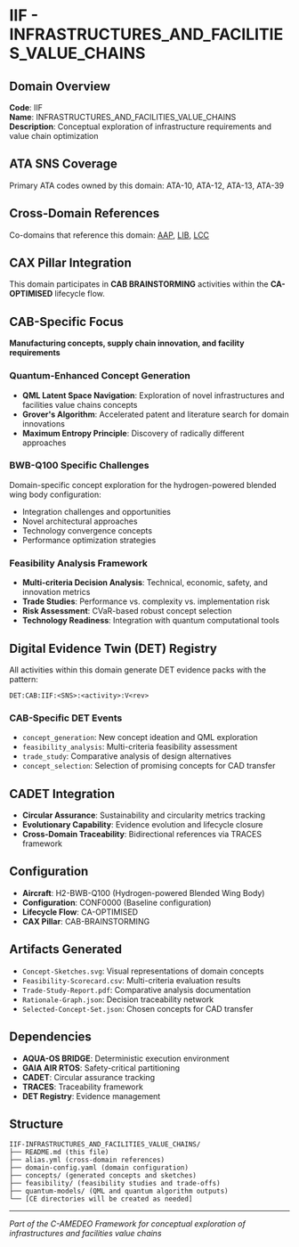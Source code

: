 # IIF - INFRASTRUCTURES_AND_FACILITIES_VALUE_CHAINS

## Domain Overview
**Code**: IIF  
**Name**: INFRASTRUCTURES_AND_FACILITIES_VALUE_CHAINS  
**Description**: Conceptual exploration of infrastructure requirements and value chain optimization

## ATA SNS Coverage
Primary ATA codes owned by this domain:
ATA-10, ATA-12, ATA-13, ATA-39

## Cross-Domain References
Co-domains that reference this domain:
[AAP](../AAP-*/), [LIB](../LIB-*/), [LCC](../LCC-*/)

## CAX Pillar Integration
This domain participates in **CAB BRAINSTORMING** activities within the **CA-OPTIMISED** lifecycle flow.

## CAB-Specific Focus
**Manufacturing concepts, supply chain innovation, and facility requirements**

### Quantum-Enhanced Concept Generation
- **QML Latent Space Navigation**: Exploration of novel infrastructures and facilities value chains concepts
- **Grover's Algorithm**: Accelerated patent and literature search for domain innovations
- **Maximum Entropy Principle**: Discovery of radically different approaches

### BWB-Q100 Specific Challenges
Domain-specific concept exploration for the hydrogen-powered blended wing body configuration:
- Integration challenges and opportunities
- Novel architectural approaches
- Technology convergence concepts
- Performance optimization strategies

### Feasibility Analysis Framework
- **Multi-criteria Decision Analysis**: Technical, economic, safety, and innovation metrics
- **Trade Studies**: Performance vs. complexity vs. implementation risk
- **Risk Assessment**: CVaR-based robust concept selection
- **Technology Readiness**: Integration with quantum computational tools

## Digital Evidence Twin (DET) Registry
All activities within this domain generate DET evidence packs with the pattern:
```
DET:CAB:IIF:<SNS>:<activity>:V<rev>
```

### CAB-Specific DET Events
- `concept_generation`: New concept ideation and QML exploration
- `feasibility_analysis`: Multi-criteria feasibility assessment
- `trade_study`: Comparative analysis of design alternatives
- `concept_selection`: Selection of promising concepts for CAD transfer

## CADET Integration
- **Circular Assurance**: Sustainability and circularity metrics tracking
- **Evolutionary Capability**: Evidence evolution and lifecycle closure
- **Cross-Domain Traceability**: Bidirectional references via TRACES framework

## Configuration
- **Aircraft**: H2-BWB-Q100 (Hydrogen-powered Blended Wing Body)
- **Configuration**: CONF0000 (Baseline configuration)
- **Lifecycle Flow**: CA-OPTIMISED
- **CAX Pillar**: CAB-BRAINSTORMING

## Artifacts Generated
- `Concept-Sketches.svg`: Visual representations of domain concepts
- `Feasibility-Scorecard.csv`: Multi-criteria evaluation results
- `Trade-Study-Report.pdf`: Comparative analysis documentation
- `Rationale-Graph.json`: Decision traceability network
- `Selected-Concept-Set.json`: Chosen concepts for CAD transfer

## Dependencies
- **AQUA-OS BRIDGE**: Deterministic execution environment
- **GAIA AIR RTOS**: Safety-critical partitioning
- **CADET**: Circular assurance tracking
- **TRACES**: Traceability framework
- **DET Registry**: Evidence management

## Structure
```
IIF-INFRASTRUCTURES_AND_FACILITIES_VALUE_CHAINS/
├── README.md (this file)
├── alias.yml (cross-domain references)
├── domain-config.yaml (domain configuration)
├── concepts/ (generated concepts and sketches)
├── feasibility/ (feasibility studies and trade-offs)
├── quantum-models/ (QML and quantum algorithm outputs)
└── [CE directories will be created as needed]
```

---
*Part of the C-AMEDEO Framework for conceptual exploration of infrastructures and facilities value chains*
